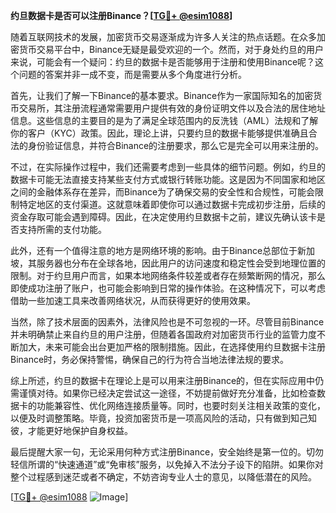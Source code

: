 **约旦数据卡是否可以注册Binance？[[TG💪+ @esim1088](https://t.me/s/esim1088)]**

随着互联网技术的发展，加密货币交易逐渐成为许多人关注的热点话题。在众多加密货币交易平台中，Binance无疑是最受欢迎的一个。然而，对于身处约旦的用户来说，可能会有一个疑问：约旦的数据卡是否能够用于注册和使用Binance呢？这个问题的答案并非一成不变，而是需要从多个角度进行分析。

首先，让我们了解一下Binance的基本要求。Binance作为一家国际知名的加密货币交易所，其注册流程通常需要用户提供有效的身份证明文件以及合法的居住地址信息。这些信息的主要目的是为了满足全球范围内的反洗钱（AML）法规和了解你的客户（KYC）政策。因此，理论上讲，只要约旦的数据卡能够提供准确且合法的身份验证信息，并符合Binance的注册要求，那么它是完全可以用来注册的。

不过，在实际操作过程中，我们还需要考虑到一些具体的细节问题。例如，约旦的数据卡可能无法直接支持某些支付方式或银行转账功能。这是因为不同国家和地区之间的金融体系存在差异，而Binance为了确保交易的安全性和合规性，可能会限制特定地区的支付渠道。这就意味着即使你可以通过数据卡完成初步注册，后续的资金存取可能会遇到障碍。因此，在决定使用约旦数据卡之前，建议先确认该卡是否支持所需的支付功能。

此外，还有一个值得注意的地方是网络环境的影响。由于Binance总部位于新加坡，其服务器也分布在全球各地，因此用户的访问速度和稳定性会受到地理位置的限制。对于约旦用户而言，如果本地网络条件较差或者存在频繁断网的情况，那么即使成功注册了账户，也可能会影响到日常的操作体验。在这种情况下，可以考虑借助一些加速工具来改善网络状况，从而获得更好的使用效果。

当然，除了技术层面的因素外，法律风险也是不可忽视的一环。尽管目前Binance并未明确禁止来自约旦的用户注册，但随着各国政府对加密货币行业的监管力度不断加大，未来可能会出台更加严格的限制措施。因此，在选择使用约旦数据卡注册Binance时，务必保持警惕，确保自己的行为符合当地法律法规的要求。

综上所述，约旦的数据卡在理论上是可以用来注册Binance的，但在实际应用中仍需谨慎对待。如果你已经决定尝试这一途径，不妨提前做好充分准备，比如检查数据卡的功能兼容性、优化网络连接质量等。同时，也要时刻关注相关政策的变化，以便及时调整策略。毕竟，投资加密货币是一项高风险的活动，只有做到知己知彼，才能更好地保护自身权益。

最后提醒大家一句，无论采用何种方式注册Binance，安全始终是第一位的。切勿轻信所谓的“快速通道”或“免审核”服务，以免掉入不法分子设下的陷阱。如果你对整个过程感到迷茫或者不确定，不妨咨询专业人士的意见，以降低潜在的风险。

[[TG💪+ @esim1088](https://t.me/s/esim1088) ![Image](https://i.postimg.cc/4NQfJmqS/Snipaste-2025-05-13-00-14-12.png)]
